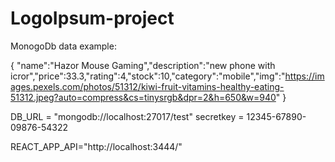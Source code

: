 # LogoIpsum-project

MonogoDb data example:

{
    "name":"Hazor Mouse Gaming","description":"new phone with icror","price":33.3,"rating":4,"stock":10,"category":"mobile","img":"https://images.pexels.com/photos/51312/kiwi-fruit-vitamins-healthy-eating-51312.jpeg?auto=compress&cs=tinysrgb&dpr=2&h=650&w=940"
}

<!-- for node env -->
DB_URL = "mongodb://localhost:27017/test"
secretkey = 12345-67890-09876-54322

<!-- reac env-->
REACT_APP_API="http://localhost:3444/"
